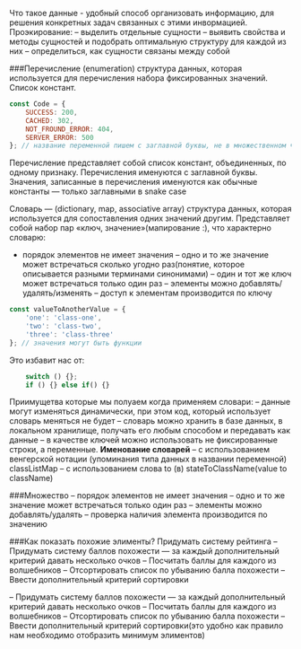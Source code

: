 Что такое данные - удобный способ организовать информацию, для решения конкретных задач связанных с этими инвормацией.
Проэкирование:
 – выделить отдельные сущности
 – выявить свойства и методы сущностей и подобрать оптимальную структуру для каждой из них
 – определиться, как сущности связаны между собой

###Перечисление
(enumeration) структура данных, которая используется для перечисления набора фиксированных значений. Список констант.
```javascript
const Code = {
    SUCCESS: 200,
    CACHED: 302,
    NOT_FROUND_ERROR: 404,
    SERVER_ERROR: 500
}; // название переменной пишем с заглавной буквы, не в множественном числе, поскольку мы читаем Code.SUCCESS 
```
Перечисление представляет собой список констант, объединенных, по одному признаку.
Перечисления именуются с заглавной буквы. Значения, записанные в перечисления именуются как обычные константы — только заглавными в snake case

Словарь — (dictionary, map, associative array) структура данных, которая используется для сопоставления одних значений другим. 
Представляет собой набор пар «ключ, значение»(мапирование :), что характерно словарю:
 - порядок элементов не имеет значения
 – одно и то же значение может встречаться сколько угодно раз(понятие, которое описывается разными терминами синонимами)
 – один и тот же ключ может встречаться только один раз
 – элементы можно добавлять/удалять/изменять
 – доступ к элементам производится по ключу
```javascript
const valueToAnotherValue = {
    'one': 'class-one',
    'two': 'class-two',
    'three': 'class-three'
}; // значения могут быть функции
```
Это избавит нас от:
```javascript
    switch () {};
    if () {} else if() {}
```
Приимущетва которые мы полуаем когда применяем словари:
– данные могут изменяться динамически, при этом код, который использует словарь меняться не будет
– словарь можно хранить в базе данных, в локальном хранилище, получать его любым способом и передавать как данные
– в качестве ключей можно использовать не фиксированные строки, а переменные.
**Именование словарей**
– с использованием венгерской нотации (упоминания типа данных в названии переменной) classListMap
– с использованием слова to (в) stateToClassName(value to className)

###Множество
 – порядок элементов не имеет значения
 – одно и то же значение может встречаться только один раз
 – элементы можно добавлять/удалять
 – проверка наличия элемента производится по значению

###Как показать похожие элименты?
Придумать систему рейтинга
– Придумать систему баллов похожести — за каждый дополнительный критерий давать несколько очков
– Посчитать баллы для каждого из волшебников
– Отсортировать список по убыванию балла похожести
– Ввести дополнительный критерий сортировки


– Придумать систему баллов похожести — за каждый
дополнительный критерий давать несколько очков
– Посчитать баллы для каждого из волшебников
– Отсортировать список по убыванию балла похожести
– Ввести дополнительный критерий сортировки(это удобно как правило нам необходимо отобразить минимум элиментов)